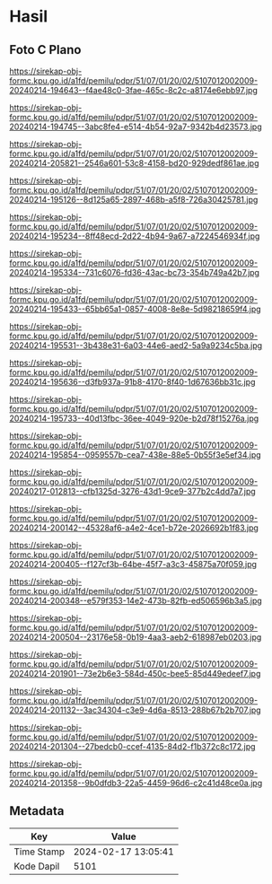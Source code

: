 # Hasil

## Foto C Plano

https://sirekap-obj-formc.kpu.go.id/a1fd/pemilu/pdpr/51/07/01/20/02/5107012002009-20240214-194643--f4ae48c0-3fae-465c-8c2c-a8174e6ebb97.jpg

https://sirekap-obj-formc.kpu.go.id/a1fd/pemilu/pdpr/51/07/01/20/02/5107012002009-20240214-194745--3abc8fe4-e514-4b54-92a7-9342b4d23573.jpg

https://sirekap-obj-formc.kpu.go.id/a1fd/pemilu/pdpr/51/07/01/20/02/5107012002009-20240214-205821--2546a601-53c8-4158-bd20-929dedf861ae.jpg

https://sirekap-obj-formc.kpu.go.id/a1fd/pemilu/pdpr/51/07/01/20/02/5107012002009-20240214-195126--8d125a65-2897-468b-a5f8-726a30425781.jpg

https://sirekap-obj-formc.kpu.go.id/a1fd/pemilu/pdpr/51/07/01/20/02/5107012002009-20240214-195234--8ff48ecd-2d22-4b94-9a67-a7224546934f.jpg

https://sirekap-obj-formc.kpu.go.id/a1fd/pemilu/pdpr/51/07/01/20/02/5107012002009-20240214-195334--731c6076-fd36-43ac-bc73-354b749a42b7.jpg

https://sirekap-obj-formc.kpu.go.id/a1fd/pemilu/pdpr/51/07/01/20/02/5107012002009-20240214-195433--65bb65a1-0857-4008-8e8e-5d98218659f4.jpg

https://sirekap-obj-formc.kpu.go.id/a1fd/pemilu/pdpr/51/07/01/20/02/5107012002009-20240214-195531--3b438e31-6a03-44e6-aed2-5a9a9234c5ba.jpg

https://sirekap-obj-formc.kpu.go.id/a1fd/pemilu/pdpr/51/07/01/20/02/5107012002009-20240214-195636--d3fb937a-91b8-4170-8f40-1d67636bb31c.jpg

https://sirekap-obj-formc.kpu.go.id/a1fd/pemilu/pdpr/51/07/01/20/02/5107012002009-20240214-195733--40d13fbc-36ee-4049-920e-b2d78f15276a.jpg

https://sirekap-obj-formc.kpu.go.id/a1fd/pemilu/pdpr/51/07/01/20/02/5107012002009-20240214-195854--0959557b-cea7-438e-88e5-0b55f3e5ef34.jpg

https://sirekap-obj-formc.kpu.go.id/a1fd/pemilu/pdpr/51/07/01/20/02/5107012002009-20240217-012813--cfb1325d-3276-43d1-9ce9-377b2c4dd7a7.jpg

https://sirekap-obj-formc.kpu.go.id/a1fd/pemilu/pdpr/51/07/01/20/02/5107012002009-20240214-200142--45328af6-a4e2-4ce1-b72e-2026692b1f83.jpg

https://sirekap-obj-formc.kpu.go.id/a1fd/pemilu/pdpr/51/07/01/20/02/5107012002009-20240214-200405--f127cf3b-64be-45f7-a3c3-45875a70f059.jpg

https://sirekap-obj-formc.kpu.go.id/a1fd/pemilu/pdpr/51/07/01/20/02/5107012002009-20240214-200348--e579f353-14e2-473b-82fb-ed506596b3a5.jpg

https://sirekap-obj-formc.kpu.go.id/a1fd/pemilu/pdpr/51/07/01/20/02/5107012002009-20240214-200504--23176e58-0b19-4aa3-aeb2-618987eb0203.jpg

https://sirekap-obj-formc.kpu.go.id/a1fd/pemilu/pdpr/51/07/01/20/02/5107012002009-20240214-201901--73e2b6e3-584d-450c-bee5-85d449edeef7.jpg

https://sirekap-obj-formc.kpu.go.id/a1fd/pemilu/pdpr/51/07/01/20/02/5107012002009-20240214-201132--3ac34304-c3e9-4d6a-8513-288b67b2b707.jpg

https://sirekap-obj-formc.kpu.go.id/a1fd/pemilu/pdpr/51/07/01/20/02/5107012002009-20240214-201304--27bedcb0-ccef-4135-84d2-f1b372c8c172.jpg

https://sirekap-obj-formc.kpu.go.id/a1fd/pemilu/pdpr/51/07/01/20/02/5107012002009-20240214-201358--9b0dfdb3-22a5-4459-96d6-c2c41d48ce0a.jpg


## Metadata

| Key        | Value               |
| ---------- | ------------------- |
| Time Stamp | 2024-02-17 13:05:41 |
| Kode Dapil | 5101                |



